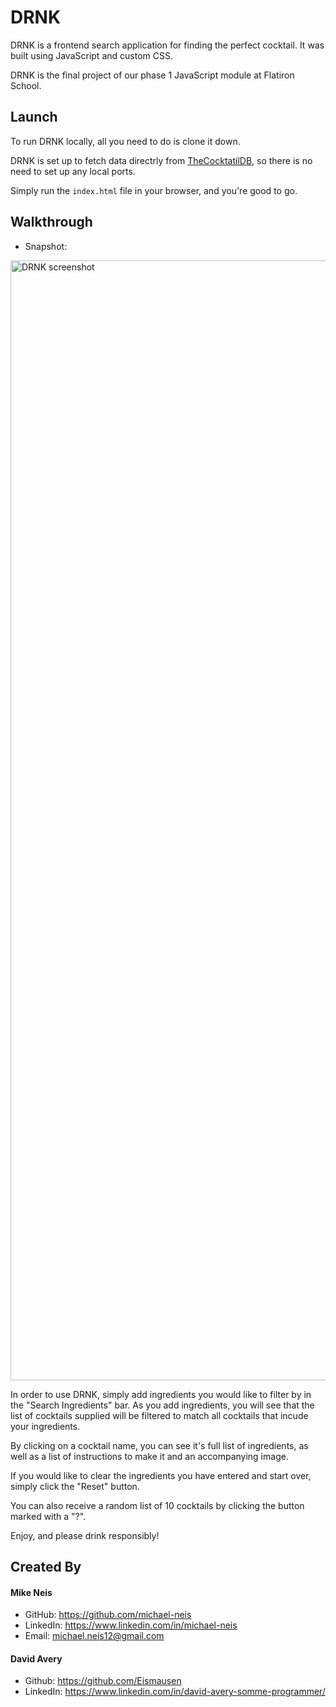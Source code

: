 # DRNK

DRNK is a frontend search application for finding the perfect cocktail. It was built using JavaScript and custom CSS.

DRNK is the final project of our phase 1 JavaScript module at Flatiron School.

## Launch

To run DRNK locally, all you need to do is clone it down.

DRNK is set up to fetch data directrly from <a href="https://www.thecocktaildb.com/">TheCocktatilDB</a>, so there is no need to set up any local ports.

Simply run the `index.html` file in your browser, and you're good to go.

## Walkthrough

- Snapshot:

<img width="1792" alt="DRNK screenshot" src="https://user-images.githubusercontent.com/90716315/153480144-ee581382-8bf5-4b4c-8f4b-86fcd1305592.png">

In order to use DRNK, simply add ingredients you would like to filter by in the "Search Ingredients" bar. As you add ingredients, you will see that the list of cocktails supplied will be filtered to match all cocktails that incude your ingredients.

By clicking on a cocktail name, you can see it's full list of ingredients, as well as a list of instructions to make it and an accompanying image.

If you would like to clear the ingredients you have entered and start over, simply click the "Reset" button.

You can also receive a random list of 10 cocktails by clicking the button marked with a "?".

Enjoy, and please drink responsibly!

## Created By

#### Mike Neis
- GitHub: https://github.com/michael-neis
- LinkedIn: https://www.linkedin.com/in/michael-neis
- Email: michael.neis12@gmail.com

#### David Avery
- Github: https://github.com/Eismausen
- LinkedIn: https://www.linkedin.com/in/david-avery-somme-programmer/

